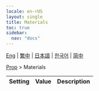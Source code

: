 ```yaml
---
locale: en-rUS
layout: single
title: Materials
toc: true
sidebar:
  nav: "docs"
---
```

[Eng](/dancexr/menu/2025.4/prop/materials) | [繁中](/tw/dancexr/menu/2025.4/prop/materials) | [日本語](/jp/dancexr/menu/2025.4/prop/materials) | [한국어](/kr/dancexr/menu/2025.4/prop/materials) | [简中](/zh/dancexr/menu/2025.4/prop/materials)

[Prop](../menu#Prop) > Materials



| Setting | Value | Description |
| :--- | --- | :--- |

